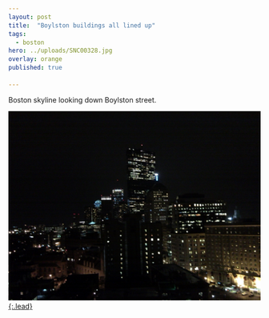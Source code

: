 ```yaml
---
layout: post
title:  "Boylston buildings all lined up"
tags:
  - boston
hero: ../uploads/SNC00328.jpg
overlay: orange
published: true

---
```


Boston skyline looking down Boylston street.

[![skyline](../uploads/SNC00328.jpg){:.lead}](../uploads/SNC00328.jpg)